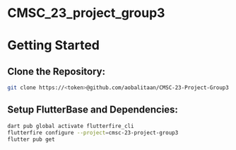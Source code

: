 # CMSC_23_project_group3

# Getting Started

## Clone the Repository:
```bash
git clone https://<token>@github.com/aobalitaan/CMSC-23-Project-Group3.git
```

## Setup FlutterBase and Dependencies:
```bash
dart pub global activate flutterfire_cli
flutterfire configure --project=cmsc-23-project-group3
flutter pub get
```
